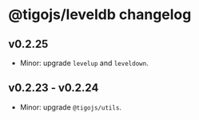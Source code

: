 # @tigojs/leveldb changelog

## v0.2.25

- Minor: upgrade `levelup` and `leveldown`.

## v0.2.23 - v0.2.24

- Minor: upgrade `@tigojs/utils`.
